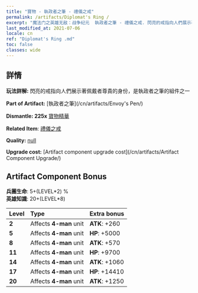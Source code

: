 ```yaml
---
title: "寶物 - 執政者之筆 - 禮儀之戒"
permalink: /artifacts/Diplomat's Ring /
excerpt: "魔法门之英雄无敌：战争纪元  執政者之筆 - 禮儀之戒. 閃亮的戒指向人們展示著佩戴者尊貴的身份，是執政者之筆的組件之一"
last_modified_at: 2021-07-06
locale: cn
ref: "Diplomat's Ring .md"
toc: false
classes: wide
---
```




## 詳情

 **玩法詳解:** 閃亮的戒指向人們展示著佩戴者尊貴的身份，是執政者之筆的組件之一

 **Part of Artifact:** [執政者之筆](/cn/artifacts/Envoy's Pen/)

 **Dismantle: 225x** [寶物精華](/cn/Items/con_905/)

 **Related Item**: [禮儀之戒](/cn/Items/art_2157/)

 **Quality:** [null](/cn/artifacts/null/)

 **Upgrade cost:** [Artifact component upgrade cost](/cn/artifacts/Artifact Component Upgrade/)

## Artifact Component Bonus

  **兵團生命**: 5+(LEVEL\*2) %<br/>**英雄知識**: 20+(LEVEL\*8)

  |  Level  | Type |    Extra bonus  | 
  |:--------|:-----|:----------------| 
  | **2** | Affects **4-man** unit | **ATK**: +260 | 
  | **5** | Affects **4-man** unit | **HP**: +5000 | 
  | **8** | Affects **4-man** unit | **ATK**: +570 | 
  | **11** | Affects **4-man** unit | **HP**: +9700 | 
  | **14** | Affects **4-man** unit | **ATK**: +1060 | 
  | **17** | Affects **4-man** unit | **HP**: +14410 | 
  | **20** | Affects **4-man** unit | **ATK**: +1250 | 
